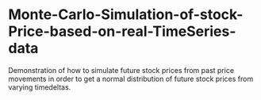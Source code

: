 # Monte-Carlo-Simulation-of-stock-Price-based-on-real-TimeSeries-data
Demonstration of how to simulate future stock prices from past price movements in order to get a normal distribution of future stock prices from varying timedeltas.

